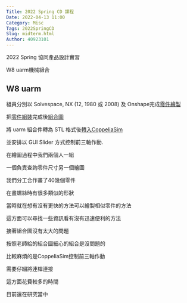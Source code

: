 ```yaml
---
Title: 2022 Spring CD 課程
Date: 2022-04-13 11:00
Category: Misc
Tags: 2022SpringCD
Slug: midterm.html
Author: 40923101
---
```


2022 Spring 協同產品設計實習

W8 uarm機械組合

<!-- PELICAN_END_SUMMARY -->

W8 uarm
----

組員分別以 Solvespace, NX (12, 1980 或 2008) 及 Onshape完成[零件繪製]

把[零件組裝]完成後[組合圖]

將 uarm 組合件轉為 STL 格式後[轉入CoppeliaSim]

並安排以 GUI Slider 方式控制前三軸作動. 

在繪圖過程中我們兩個人一組

一個負責查詢零件尺寸另一個繪圖

我們分工合作畫了40幾個零件

在畫螺絲時有很多類似的形狀

當時就在想有沒有更快的方法可以繪製相似零件的方法

這方面可以尋找一些資訊看有沒有迅速便利的方法

接著組合圖沒有太大的問題

按照老師給的組合圖細心的組合是沒問題的

比較麻煩的是CoppeliaSim控制前三軸作動

需要仔細將連桿連接

這方面花費較多的時間

目前還在研究當中



[零件繪製]:https://youtu.be/HqSpqLlonV0
[零件組裝]:https://youtu.be/01XXtnYs8VE
[組合圖]:https://a40923101.github.io/cd2022/images/50.png
[轉入CoppeliaSim]:https://youtu.be/x3wfviBUDIU
